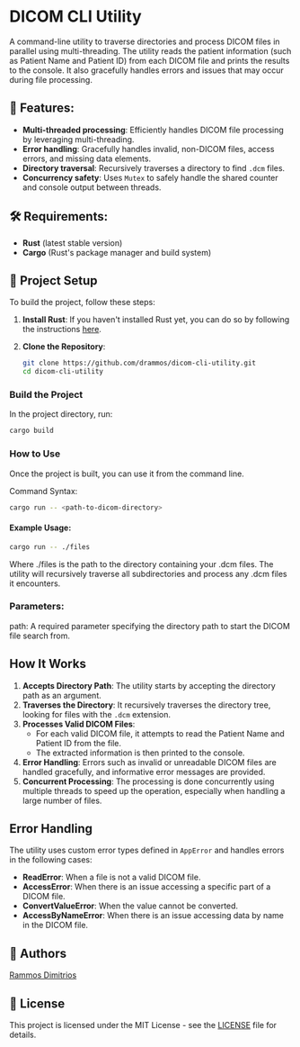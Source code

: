 # DICOM CLI Utility

A command-line utility to traverse directories and process DICOM files in parallel using multi-threading. The utility reads the patient information (such as Patient Name and Patient ID) from each DICOM file and prints the results to the console. It also gracefully handles errors and issues that may occur during file processing.

## 📑 Features:
- **Multi-threaded processing**: Efficiently handles DICOM file processing by leveraging multi-threading.
- **Error handling**: Gracefully handles invalid, non-DICOM files, access errors, and missing data elements.
- **Directory traversal**: Recursively traverses a directory to find `.dcm` files.
- **Concurrency safety**: Uses `Mutex` to safely handle the shared counter and console output between threads.

## 🛠️ Requirements:
- **Rust** (latest stable version)
- **Cargo** (Rust's package manager and build system)

## 🔧 Project Setup


To build the project, follow these steps:

1. **Install Rust**:
   If you haven't installed Rust yet, you can do so by following the instructions [here](https://www.rust-lang.org/tools/install).

2. **Clone the Repository**:
   ```bash
   git clone https://github.com/drammos/dicom-cli-utility.git
   cd dicom-cli-utility

### Build the Project

In the project directory, run:

```bash
cargo build
```

### How to Use
Once the project is built, you can use it from the command line.

Command Syntax:
```bash
cargo run -- <path-to-dicom-directory>
```

#### Example Usage:

```bash
cargo run -- ./files
```

Where ./files is the path to the directory containing your .dcm files. The utility will recursively traverse all subdirectories and process any .dcm files it encounters.

### Parameters:
path: A required parameter specifying the directory path to start the DICOM file search from.

## How It Works

1. **Accepts Directory Path**: The utility starts by accepting the directory path as an argument.
2. **Traverses the Directory**: It recursively traverses the directory tree, looking for files with the `.dcm` extension.
3. **Processes Valid DICOM Files**:
    - For each valid DICOM file, it attempts to read the Patient Name and Patient ID from the file.
    - The extracted information is then printed to the console.
4. **Error Handling**: Errors such as invalid or unreadable DICOM files are handled gracefully, and informative error messages are provided.
5. **Concurrent Processing**: The processing is done concurrently using multiple threads to speed up the operation, especially when handling a large number of files.


## Error Handling

The utility uses custom error types defined in `AppError` and handles errors in the following cases:

- **ReadError**: When a file is not a valid DICOM file.
- **AccessError**: When there is an issue accessing a specific part of a DICOM file.
- **ConvertValueError**: When the value cannot be converted.
- **AccessByNameError**: When there is an issue accessing data by name in the DICOM file.

## 👤 Authors
[Rammos Dimitrios](https://github.com/drammos)

## 📄 License

This project is licensed under the MIT License - see the [LICENSE](LICENSE) file for details.

